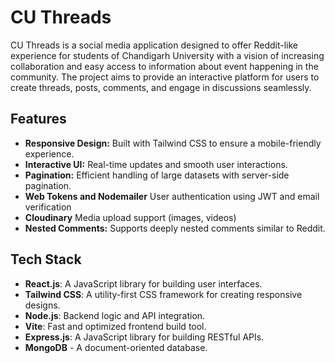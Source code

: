 # CU Threads

CU Threads is a social media application designed to offer Reddit-like experience for students of Chandigarh University with a vision of increasing collaboration and easy access to information about  event happening in the community. The project aims to provide an interactive platform for users to create threads, posts, comments, and engage in discussions seamlessly.

## Features

- **Responsive Design:** Built with Tailwind CSS to ensure a mobile-friendly experience.
- **Interactive UI:** Real-time updates and smooth user interactions.
- **Pagination:** Efficient handling of large datasets with server-side pagination.
- **Web Tokens and Nodemailer** User authentication using JWT and email verification
- **Cloudinary** Media upload support (images, videos)
- **Nested Comments:** Supports deeply nested comments similar to Reddit.
  
## Tech Stack

- **React.js**: A JavaScript library for building user interfaces.
- **Tailwind CSS**: A utility-first CSS framework for creating responsive designs.
- **Node.js**: Backend logic and API integration.
- **Vite**: Fast and optimized frontend build tool.
- **Express.js**: A JavaScript library for building RESTful APIs.
- **MongoDB** - A document-oriented database.

